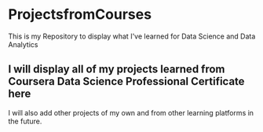 # ProjectsfromCourses
This is my Repository to display what I've learned for Data Science and Data Analytics
## I will display all of my projects learned from Coursera Data Science Professional Certificate here
I will also add other projects of my own and from other learning platforms in the future. 
